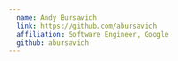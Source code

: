 ```yaml
---
  name: Andy Bursavich
  link: https://github.com/abursavich
  affiliation: Software Engineer, Google
  github: abursavich
---
```

